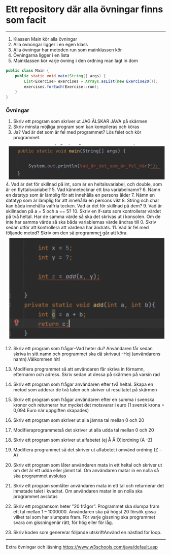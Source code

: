 # Ett repository där alla övningar finns som facit

---

1. Klassen Main kör alla övningar
2. Alla övnongar ligger i en egen klass 
3. Alla övningar har metoden run som mainklassen kör
4. Övningarna ligger i en lista
5. Mainklassen kör varje övning i den ordning man lagt in dom 
```java
public class Main {
    public static void main(String[] args) {
        List<Exercise> exercises = Arrays.asList(new Exercise20());
        exercises.forEach(Exercise::run);
    }
}
```
### Övningar 

1. Skriv ett program som skriver ut JAG ÄLSKAR JAVA på skärmen
2. Skriv minsta möjliga program som kan kompileras och köras
3. Ja? Vad är det som är fel med programmet? Lös felet och kör programmet.

![exercise3.png](images%2Fexercise3.png)
4. Vad är det för skillnad på int, som är en heltalsvariabel, och double, som är en flyttalsvariabel?
5. Vad kännetecknar ett bra variabelnamn?
6. Nämn en datatyp som är lämplig för att innehålla en persons ålder
7. Nämn en datatyp som är lämplig för att innehålla en persons vikt
8. String och char kan båda innehålla valfria tecken. Vad är det för skillnad på dem?
9. Vad är skillnaden på a = 5 och a == 5?
10. Skriv en if-sats som kontrollerar värdet på två heltal. Har de samma värde så ska det skrivas ut i konsolen. Om de inte har samma värde så ska båda variablernas värde ändras till 0. Skriv sedan utför att kontrollera att värdena har ändrats.
11. Vad är fel med följande metod? Skriv om den så programmet går att köra.
![exercise11.png](images%2Fexercise11.png)
 
12. Skriv ett program som frågar–Vad heter du? 
    Användaren får sedan skriva in sitt namn och programmet ska då skrivaut 
    -Hej (användarens namn).Välkommen hit!

13. Modifiera programmet så att användaren får skriva in förnamn, efternamn och adress. 
  Skriv sedan ut dessa på skärmen på varsin rad 

14. Skriv ett program som frågar användaren efter två heltal. Skapa en metod som adderar de två talen och skriver ut resultatet på skärmen

15. Skriv ett program som frågar användaren efter en summa i svenska kronor och returnerar hur mycket det motsvarar i euro (1 svensk krona = 0,094 Euro när uppgiften skapades)

16. Skriv ett program som skriver ut alla jämna tal mellan 0 och 20

17. Modifieraprogrammetså det skriver ut alla udda tal mellan 0 och 20

18. Skriv ett program som skriver ut alfabetet (ej Å Ä Ö)iordning (A -Z)

19. Modifiera programmet så det skriver ut alfabetet i omvänd ordning (Z –A)

20. Skriv ett program som låter användaren mata in ett heltal och skriver ut om det är ett udda eller jämnt tal. Om användaren matar in en nolla så ska programmet avslutas

21. Skriv ett program somlåter användaren mata in ett tal och returnerar det inmatade talet i kvadrat. Om användaren matar in en nolla ska programmet avslutas

22. Skriv ett programsom heter ”20 frågor”. Programmet ska slumpa fram ett tal mellan 1 – 1000000. Användaren ska på högst 20 försök gissa vilket tal som har slumpats fram. För varje gissning ska programmet svara om gissningenär rätt, för hög eller för låg.

23. Skriv koden som genererar följande utskriftAnvänd en nästlad for loop.

----

Extra övningar och läsning
https://www.w3schools.com/java/default.asp